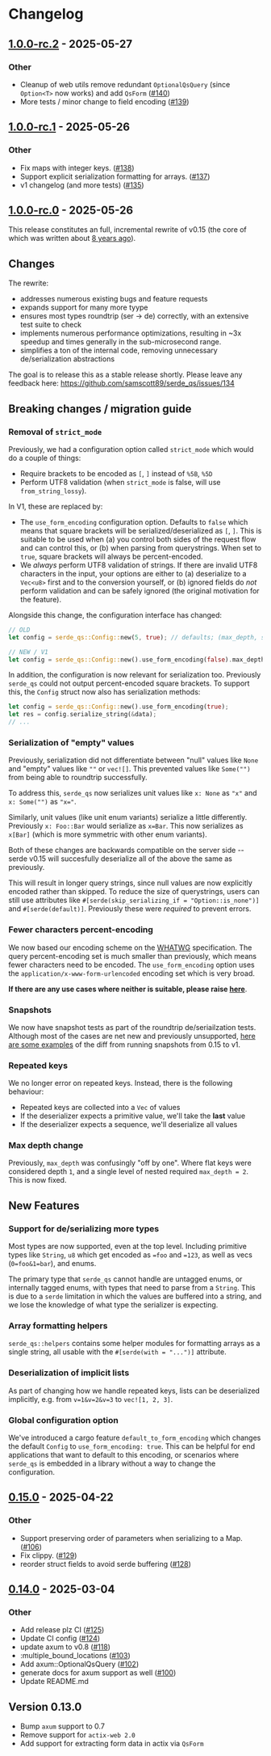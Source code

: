# Changelog

## [1.0.0-rc.2](https://github.com/samscott89/serde_qs/compare/v1.0.0-rc.1...v1.0.0-rc.2) - 2025-05-27

### Other

- Cleanup of web utils remove redundant `OptionalQsQuery` (since `Option<T>` now works)
  and add `QsForm` ([#140](https://github.com/samscott89/serde_qs/pull/140))
- More tests / minor change to field encoding ([#139](https://github.com/samscott89/serde_qs/pull/139))

## [1.0.0-rc.1](https://github.com/samscott89/serde_qs/compare/v1.0.0-rc.0...v1.0.0-rc.1) - 2025-05-26

### Other

- Fix maps with integer keys. ([#138](https://github.com/samscott89/serde_qs/pull/138))
- Support explicit serialization formatting for arrays. ([#137](https://github.com/samscott89/serde_qs/pull/137))
- v1 changelog (and more tests) ([#135](https://github.com/samscott89/serde_qs/pull/135))

## [1.0.0-rc.0](https://github.com/samscott89/serde_qs/compare/v0.15.0...v1.0.0-rc.0) - 2025-05-26

This release constitutes an full, incremental rewrite of v0.15 (the core of which was written about [8 years ago](https://github.com/samscott89/serde_qs/commit/6e71ba43eb6bd62f2b567224e387333016bd3a5c#diff-a9463680bdf3fa7278b52b437bfbe9072e20023a015621ed23bcb589f6ccd4b5)).

## Changes

The rewrite:
- addresses numerous existing bugs and feature requests
- expands support for many more tyype
- ensures most types roundtrip (ser -> de) correctly, with an extensive test suite to check
- implements numerous performance optimizations, resulting in ~3x speedup and times generally in the sub-microsecond range.
- simplifies a ton of the internal code, removing unnecessary de/serialization abstractions

The goal is to release this as a stable release shortly. Please leave any feedback here: https://github.com/samscott89/serde_qs/issues/134

## Breaking changes / migration guide

### Removal of `strict_mode`

Previously, we had a configuration option called `strict_mode` which would do a couple of things:
- Require brackets to be encoded as `[`, `]` instead of `%5B`, `%5D`
- Perform UTF8 validation (when `strict_mode` is false, will use `from_string_lossy`).

In V1, these are replaced by:
- The `use_form_encoding` configuration option. Defaults to `false` which means that square brackets
  will be serialized/deserialized as `[`, `]`. This is suitable to be used when (a) you control both
  sides of the request flow and can control this, or (b) when parsing from querystrings. When
  set to `true`, square brackets will always be percent-encoded.
- We _always_ perform UTF8 validation of strings. If there are invalid UTF8 characters in the input,
  your options are either to (a) deserialize to a `Vec<u8>` first and to the conversion yourself,
  or (b) ignored fields do _not_ perform validation and can be safely ignored (the original motivation
  for the feature).

Alongside this change, the configuration interface has changed:

```rust
// OLD
let config = serde_qs::Config::new(5, true); // defaults; (max_depth, strict_mode)

// NEW / V1
let config = serde_qs::Config::new().use_form_encoding(false).max_depth(5); // defaults
```

In addition, the configuration is now relevant for serialization too. Previously `serde_qs`
could not output percent-encoded square brackets. To support this, the `Config` struct now
also has serialization methods:

```rust
let config = serde_qs::Config::new().use_form_encoding(true);
let res = config.serialize_string(&data);
// ...
```

### Serialization of "empty" values

Previously, serialization did not differentiate between "null" values like `None` and
"empty" values like `""` or `vec![]`. This prevented values like `Some("")` from
being able to roundtrip successfully.

To address this, `serde_qs` now serializes unit values like `x: None` as `"x"` and `x: Some("")` as `"x="`.

Similarly, unit values (like unit enum variants) serialize a little differently. Previously `x: Foo::Bar`
would serialize as `x=Bar`. This now serializes as `x[Bar]` (which is more symmetric with other enum variants).

Both of these changes are backwards compatible on the server side -- serde v0.15 will succesfully deserialize
all of the above the same as previously.

This will result in longer query strings, since null values are now explicitly encoded rather than skipped.
To reduce the size of querystrings, users can still use attributes like `#[serde(skip_serializing_if = "Option::is_none")]`
and `#[serde(default)]`. Previously these were _required_ to prevent errors.

### Fewer characters percent-encoding

We now based our encoding scheme on the [WHATWG](https://url.spec.whatwg.org/#query-percent-encode-set) specification.
The query percent-encoding set is much smaller than previously, which means fewer characters need to be encoded.
The `use_form_encoding` option uses the `application/x-www-form-urlencoded` encoding set which is very broad.

**If there are any use cases where neither is suitable, please raise [here](https://github.com/samscott89/serde_qs/issues/134)**.

### Snapshots

We now have snapshot tests as part of the roundtrip de/seriailzation tests. Although most of the cases are net new
and previously unsupported, [here are some examples](https://github.com/samscott89/serde_qs/commit/5737179913a57928d6bb30fcf94083921b420e5f) of the diff from running snapshots from 0.15 to v1.

### Repeated keys

We no longer error on repeated keys. Instead, there is the following behaviour:

- Repeated keys are collected into a `Vec` of values
- If the deserializer expects a primitive value, we'll take the **last** value
- If the deserializer expects a sequence, we'll deserialize all values

### Max depth change

Previously, `max_depth` was confusingly "off by one". Where flat keys were considered depth `1`, and
a single level of nested required `max_depth = 2`. This is now fixed.

## New Features

### Support for de/serializing more types

Most types are now supported, even at the top level. Including primitive types like `String`, `u8` which get encoded
as `=foo` and `=123`, as well as vecs (`0=foo&1=bar`), and enums.

The primary type that `serde_qs` cannot handle are untagged enums, or internally tagged enums, with types
that need to parse from a `String`. This is due to a `serde` limitation in which the values are buffered into
a string, and we lose the knowledge of what type the serializer is expecting.

### Array formatting helpers

`serde_qs::helpers` contains some helper modules for formatting arrays as a single string,
all usable with the `#[serde(with = "...")]` attribute.

### Deserialization of implicit lists

As part of changing how we handle repeated keys, lists can be deserialized implicitly, e.g.
from `v=1&v=2&v=3` to `vec![1, 2, 3]`.

### Global configuration option

We've introduced a cargo feature `default_to_form_encoding` which changes the default `Config` to `use_form_encoding: true`.
This can be helpful for end applications that want to default to this encoding, or scenarios where `serde_qs` is embedded 
in a library without a way to change the configuration.

## [0.15.0](https://github.com/samscott89/serde_qs/compare/v0.14.0...v0.15.0) - 2025-04-22

### Other

- Support preserving order of parameters when serializing to a Map. ([#106](https://github.com/samscott89/serde_qs/pull/106))
- Fix clippy. ([#129](https://github.com/samscott89/serde_qs/pull/129))
- reorder struct fields to avoid serde buffering ([#128](https://github.com/samscott89/serde_qs/pull/128))

## [0.14.0](https://github.com/samscott89/serde_qs/compare/v0.13.0...v0.14.0) - 2025-03-04

### Other

- Add release plz CI ([#125](https://github.com/samscott89/serde_qs/pull/125))
- Update CI config ([#124](https://github.com/samscott89/serde_qs/pull/124))
- update axum to v0.8 ([#118](https://github.com/samscott89/serde_qs/pull/118))
- :multiple_bound_locations ([#103](https://github.com/samscott89/serde_qs/pull/103))
- Add axum::OptionalQsQuery ([#102](https://github.com/samscott89/serde_qs/pull/102))
- generate docs for axum support as well ([#100](https://github.com/samscott89/serde_qs/pull/100))
- Update README.md

## Version 0.13.0

- Bump `axum` support to 0.7
- Remove support for `actix-web 2.0`
- Add support for extracting form data in actix via `QsForm`
